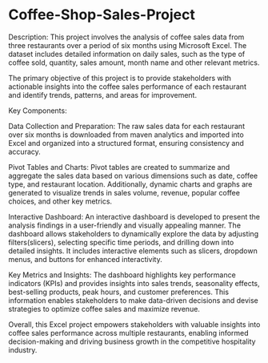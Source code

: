 # Coffee-Shop-Sales-Project
Description:
This project involves the analysis of coffee sales data from three restaurants over a period of six months using Microsoft Excel. The dataset includes detailed 
information on daily sales, such as the type of coffee sold, quantity, sales amount, month name and other relevant metrics.

The primary objective of this project is to provide stakeholders with actionable insights into the coffee sales performance of each restaurant and identify trends,
patterns, and areas for improvement.

Key Components:

Data Collection and Preparation: The raw sales data for each restaurant over six months is downloaded from maven analytics and imported into Excel and organized into a structured format, ensuring consistency and accuracy.

Pivot Tables and Charts: Pivot tables are created to summarize and aggregate the sales data based on various dimensions such as date, coffee type, and restaurant location. Additionally, dynamic charts and graphs are generated to visualize trends in sales volume, revenue, popular coffee choices, and other key metrics.

Interactive Dashboard: An interactive dashboard is developed to present the analysis findings in a user-friendly and visually appealing manner. The dashboard allows stakeholders to dynamically explore the data by adjusting filters(slicers), selecting specific time periods, and drilling down into detailed insights. It includes interactive elements such as slicers, dropdown menus, and buttons for enhanced interactivity.

Key Metrics and Insights: The dashboard highlights key performance indicators (KPIs) and provides insights into sales trends, seasonality effects, best-selling products, peak hours, and customer preferences. This information enables stakeholders to make data-driven decisions and devise strategies to optimize coffee sales and maximize revenue.

Overall, this Excel project empowers stakeholders with valuable insights into coffee sales performance across multiple restaurants, enabling informed decision-making and driving business growth in the competitive hospitality industry.
